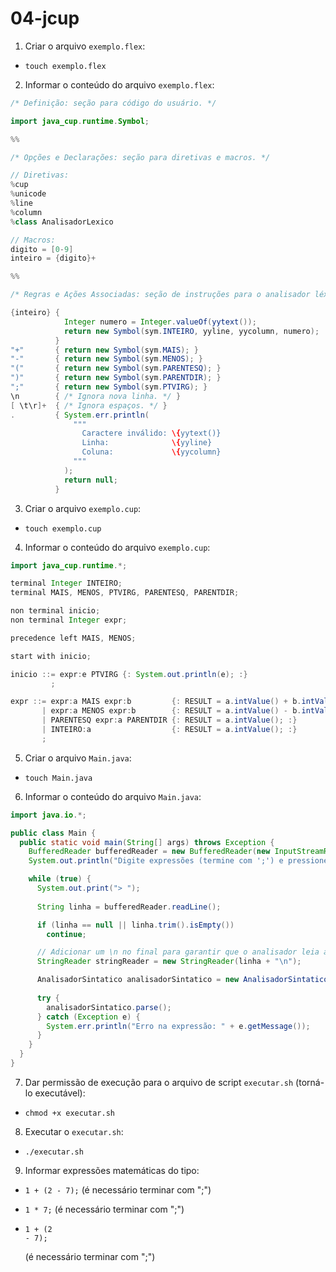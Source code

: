 # 04-jcup

1. Criar o arquivo `exemplo.flex`:
- `touch exemplo.flex`

2. Informar o conteúdo do arquivo `exemplo.flex`:
```java
/* Definição: seção para código do usuário. */

import java_cup.runtime.Symbol;

%%

/* Opções e Declarações: seção para diretivas e macros. */

// Diretivas:
%cup
%unicode
%line
%column
%class AnalisadorLexico

// Macros:
digito = [0-9]
inteiro = {digito}+

%%

/* Regras e Ações Associadas: seção de instruções para o analisador léxico. */

{inteiro} {
            Integer numero = Integer.valueOf(yytext());
            return new Symbol(sym.INTEIRO, yyline, yycolumn, numero);
          }
"+"       { return new Symbol(sym.MAIS); }
"-"       { return new Symbol(sym.MENOS); }
"("       { return new Symbol(sym.PARENTESQ); }
")"       { return new Symbol(sym.PARENTDIR); }
";"       { return new Symbol(sym.PTVIRG); }
\n        { /* Ignora nova linha. */ }
[ \t\r]+  { /* Ignora espaços. */ }
.         { System.err.println(
              """
                Caractere inválido: \{yytext()}
                Linha:              \{yyline}
                Coluna:             \{yycolumn}
              """
            ); 
            return null; 
          }
```

3. Criar o arquivo `exemplo.cup`:
- `touch exemplo.cup`

4. Informar o conteúdo do arquivo `exemplo.cup`:
```java
import java_cup.runtime.*;

terminal Integer INTEIRO;
terminal MAIS, MENOS, PTVIRG, PARENTESQ, PARENTDIR;

non terminal inicio;
non terminal Integer expr;

precedence left MAIS, MENOS;

start with inicio;

inicio ::= expr:e PTVIRG {: System.out.println(e); :}
         ;

expr ::= expr:a MAIS expr:b         {: RESULT = a.intValue() + b.intValue(); :}
       | expr:a MENOS expr:b        {: RESULT = a.intValue() - b.intValue(); :}
       | PARENTESQ expr:a PARENTDIR {: RESULT = a.intValue(); :}
       | INTEIRO:a                  {: RESULT = a.intValue(); :}
       ;
```

5. Criar o arquivo `Main.java`:
- `touch Main.java`

6. Informar o conteúdo do arquivo `Main.java`:
```java
import java.io.*;

public class Main {
  public static void main(String[] args) throws Exception {
    BufferedReader bufferedReader = new BufferedReader(new InputStreamReader(System.in));
    System.out.println("Digite expressões (termine com ';') e pressione ENTER. Ctrl+C para sair.");

    while (true) {
      System.out.print("> ");
      
      String linha = bufferedReader.readLine();

      if (linha == null || linha.trim().isEmpty()) 
        continue;

      // Adicionar um \n no final para garantir que o analisador leia a linha completa:
      StringReader stringReader = new StringReader(linha + "\n");

      AnalisadorSintatico analisadorSintatico = new AnalisadorSintatico(new AnalisadorLexico(stringReader));
      
      try {
        analisadorSintatico.parse();
      } catch (Exception e) {
        System.err.println("Erro na expressão: " + e.getMessage());
      }
    }
  }
}
```

7. Dar permissão de execução para o arquivo de script `executar.sh` (torná-lo executável):
- `chmod +x executar.sh`

8. Executar o `executar.sh`:
- `./executar.sh`

9. Informar expressões matemáticas do tipo: 
- `1 + (2 - 7);` (é necessário terminar com ";")

- `1 * 7;` (é necessário terminar com ";")

- ```
  1 + (2
  - 7);
  ```
  (é necessário terminar com ";")

